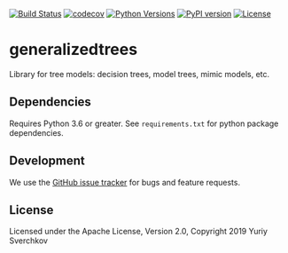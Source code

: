 [![Build Status](https://travis-ci.com/Craven-Biostat-Lab/generalizedtrees.svg?branch=master)](https://travis-ci.com/Craven-Biostat-Lab/generalizedtrees)
[![codecov](https://codecov.io/gh/Craven-Biostat-Lab/generalizedtrees/branch/master/graph/badge.svg)](https://codecov.io/gh/Craven-Biostat-Lab/generalizedtrees)
[![Python Versions](https://img.shields.io/pypi/pyversions/generalizedtrees.svg)](https://pypi.python.org/pypi/generalizedtrees)
[![PyPI version](https://badge.fury.io/py/generalizedtrees.svg)](https://badge.fury.io/py/generalizedtrees)
[![License](https://img.shields.io/pypi/l/generalizedtrees.svg)](https://pypi.python.org/pypi/generalizedtrees)

# generalizedtrees
Library for tree models: decision trees, model trees, mimic models, etc.

## Dependencies
Requires Python 3.6 or greater. See `requirements.txt` for python package dependencies.

## Development

We use the [GitHub issue tracker](https://github.com/Craven-Biostat-Lab/generalizedtrees/issues) for bugs and feature requests.

## License
Licensed under the Apache License, Version 2.0, Copyright 2019 Yuriy Sverchkov
